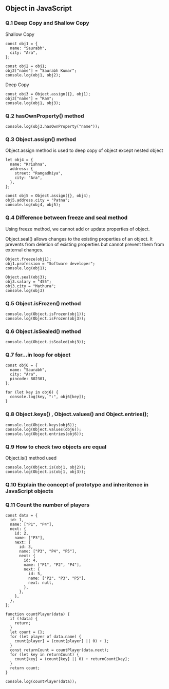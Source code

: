 ## Object in JavaScript

### Q.1 Deep Copy and Shallow Copy

Shallow Copy

```
const obj1 = {
  name: "Saurabh",
  city: "Ara",
};

const obj2 = obj1;
obj2["name"] = "Saurabh Kumar";
console.log(obj1, obj2);
```

Deep Copy

```
const obj3 = Object.assign({}, obj1);
obj3["name"] = "Ram";
console.log(obj1, obj3);
```

### Q.2 hasOwnProperty() method

```
console.log(obj3.hasOwnProperty("name"));
```

### Q.3 Object.assign() method

Object.assign method is used to deep copy of object except nested object

```
let obj4 = {
  name: "Krishna",
  address: {
    street: "Ramgadhiya",
    city: "Ara",
  },
};

const obj5 = Object.assign({}, obj4);
obj5.address.city = "Patna";
console.log(obj4, obj5);

```

### Q.4 Difference between freeze and seal method

Using freeze method, we cannot add or update properties of object.

Object.seal() allows changes to the existing properties of an object. It prevents from deletion of existing properties but cannot prevent them from external changes.

```
Object.freeze(obj1);
obj1.profession = "Software developer";
console.log(obj1);

Object.seal(obj3);
obj3.salary = "455";
obj3.city = "Mathura";
console.log(obj3)
```

### Q.5 Object.isFrozen() method

```
console.log(Object.isFrozen(obj1));
console.log(Object.isFrozen(obj3));

```

### Q.6 Object.isSealed() method

```
console.log(Object.isSealed(obj3));
```

### Q.7 for...in loop for object

```
const obj6 = {
  name: "Saurabh",
  city: "Ara",
  pincode: 802301,
};

for (let key in obj6) {
  console.log(key, ":", obj6[key]);
}
```

### Q.8 Object.keys() , Object.values() and Object.entries();

```
console.log(Object.keys(obj6));
console.log(Object.values(obj6));
console.log(Object.entries(obj6));
```

### Q.9 How to check two objects are equal

Object.is() method used

```
console.log(Object.is(obj1, obj2));
console.log(Object.is(obj1, obj3));
```

### Q.10 Explain the concept of prototype and inheritence in JavaScript objects

### Q.11 Count the number of players

```
const data = {
  id: 1,
  name: ["P1", "P4"],
  next: {
    id: 2,
    name: ["P3"],
    next: {
      id: 3,
      name: ["P3", "P4", "P5"],
      next: {
        id: 4,
        name: ["P1", "P2", "P4"],
        next: {
          id: 5,
          name: ["P2", "P3", "P5"],
          next: null,
        },
      },
    },
  },
};

function countPlayer(data) {
  if (!data) {
    return;
  }
  let count = {};
  for (let player of data.name) {
    count[player] = (count[player] || 0) + 1;
  }
  const returnCount = countPlayer(data.next);
  for (let key in returnCount) {
    count[key] = (count[key] || 0) + returnCount[key];
  }
  return count;
}

console.log(countPlayer(data));

```
